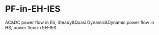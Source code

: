 # PF-in-EH-IES
 AC&DC power flow in ES, Steady&Quasi Dynamic&Dynamic power flow in HS, power flow in EH-IES
